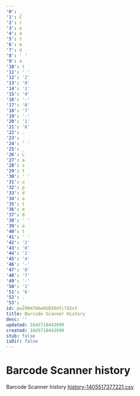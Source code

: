 ```yaml
---
'0': _
'1': C
'2': r
'3': e
'4': a
'5': t
'6': e
'7': d
'8': ' '
'9': a
'10': t
'11': ' '
'12': '2'
'13': '0'
'14': '1'
'15': '4'
'16': '-'
'17': '0'
'18': '7'
'19': '-'
'20': '1'
'21': '6'
'22': .
'23': _
'24': ' '
'25': _
'26': L
'27': a
'28': s
'29': t
'30': ' '
'31': u
'32': p
'33': d
'34': a
'35': t
'36': e
'37': d
'38': ' '
'39': a
'40': t
'41': ' '
'42': '2'
'43': '0'
'44': '1'
'45': '4'
'46': '-'
'47': '0'
'48': '7'
'49': '-'
'50': '1'
'51': '6'
'52': .
'53': _
id: pw298m7mbw6b036dfc7d2xt
title: Barcode Scanner History
desc: ''
updated: 1645718443999
created: 1645718443999
stub: false
isDir: false
---
```


# Barcode Scanner history


Barcode Scanner history
[history-1405517377221.csv](/assets/history-1405517377221-7r7zkd6b9rod.csv)

